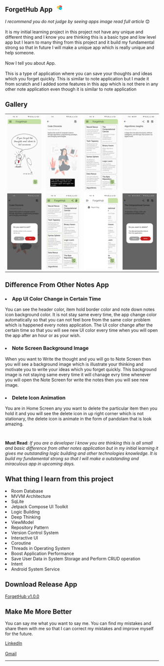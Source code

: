 ## ForgetHub App &#8287;<img src="https://github.com/Arinyadav1/ForgetHub-Application/blob/aed28dd220fd68330ec66060f931fa571d2e7e6d/app/src/main/ic_launcher-playstore.png" alt="app_icon" width="25" height="25" />


<p>
<i>I recommend you do not judge by seeing apps image read full article</i>&#8287;😊
<br>
<br>
It is my initial learning project in this project not have any unique and different thing and I know you are thinking this is a basic type and low level app but I learn to many thing from this project and
it build my fundamental strong so that in future I will make a unique app which is really unique and help someone.
  
  <br>
<br>
  Now I tell you about App.
<br>
<br>
  This is a type of application where you can save your thoughts and ideas which you forget quickly. This is similar to note application but I made it from scratch and I added some features in this app which is not there in any other note application even though it is similar to note application
</p>


## Gallery
<div align="center">
<table border='0'>
  <tr>
    <td align="center" >
        <img src="https://github.com/resourcesManager/Images/blob/65a3fb569f098dae2a16ff996ca115fd8248f50f/initial%20launch%20app%20screen.svg"  />
      <br>
    </td>
    <td align="center" >
        <img src="https://github.com/resourcesManager/Images/blob/65a3fb569f098dae2a16ff996ca115fd8248f50f/note%20screen%20with%20data.svg"/>
      <br>
    </td>
    <td align="center" >
        <img src="https://github.com/resourcesManager/Images/blob/65a3fb569f098dae2a16ff996ca115fd8248f50f/home%20screen.svg" />
      <br>
    </td>
     <td align="center" >
        <img src="https://github.com/resourcesManager/Images/blob/f7ffe148baa9a288f9a57924e33aa482a0f83567/saved%20data%20edit%20screen.svg" />
      <br>
    </td>
  </tr>
  <tr>
     <td align="center" >
        <img src="https://github.com/resourcesManager/Images/blob/65a3fb569f098dae2a16ff996ca115fd8248f50f/miss%20back%20screen.svg"/>
      <br>
    </td>
    <td align="center" >
        <img src="https://github.com/resourcesManager/Images/blob/65a3fb569f098dae2a16ff996ca115fd8248f50f/hold%20item%20screen.svg" />
      <br>
    </td>
       <td align="center" >
        <img src="https://github.com/resourcesManager/Images/blob/65a3fb569f098dae2a16ff996ca115fd8248f50f/navigation%20menu%20screen.svg"/>
      <br>
    </td>
    <td align="center" >
        <img src="https://github.com/resourcesManager/Images/blob/f7ffe148baa9a288f9a57924e33aa482a0f83567/delete%20Alert%20Dialog.svg"/>
      <br>
    </td>
  </tr>  
</table>
</div>

## Difference From Other Notes App
<il>
  <h3><li>App UI Color Change in Certain Time</li></h3>
</il>

<p>You can see the header color, item hold border color and note down notes icon background color. It is not stay same every time, the app  change color automatically so that you can not feel bore from the same color problem which is happened every notes application. The UI color change after the certain time so that you will see new UI color every time when you will open the app after an hour or as your wish.</p>

<il>
  <h3><li>Note Screen Background Image</li></h3>
</il>
<p>When you want to Write the thought and you will go to Note Screen then you will see a background image which is illustrate your thinking and motivate you to write your ideas which you forget quickly.
This background image is not staying same every time it will chanage evry time whenever you will open the Note Screen for write the notes then you will see new image.
</p>

<il>
  <h3><li>Delete Icon Animation</li></h3>
</il>
<p>You are in Home Screen any you want to delete the particular item then you hold it and you will see the delete icon in up right corner which is not stationary, the delete icon is animate in the form of pandolam that is look amazing.
</p>
<br>
<p><b>Must Read</b>: <i>If you are a developer I know you are thinking this is all small and basic difference from other notes application but in my initial learning it gives me outstanding logic building and other technologies knowledge. It is build my fundamental strong so that I will make a outstanding and miraculous app in upcoming days.</i>
</p>

## What thing I learn from this project
<il>
 <li>Room Database</li>
 <li>MVVM Architecture</li>
 <li>SqLite</li>
 <li>Jetpack Compose UI Toolkit</li>
 <li>Logic Building</li>
 <li>Deep Thinking</il>
 <li>ViewModel</li>  
 <li>Repository Pattern</li>
 <li>Version Control System</li>
 <li>Interactive UI</li>
 <li>Coroutine</li>
 <li>Threads in Operating System</li>
 <li>Boost Application Performance</li>
 <li>Save User Data in System Storage and Perform CRUD operation</li>
 <li>Intent</li>
 <li>Android System Service</li>
<il>

## Download Release App
<a href="https://github.com/Arinyadav1/ForgetHub-Application/releases/tag/v1.0.0">ForgetHub v1.0.0</a>

## Make Me More Better 
<p>You can say me what you want to say me. You can find my mistakes and share them with me so that I can correct my mistakes and improve myself for the future.</p>
<a href="https://www.linkedin.com/in/arin-yadav-040785245/">LinkedIn</a>
<br>
<br>
<a href="mailto:arinyadav98@gmail.com">Gmail</a>
<hr>

